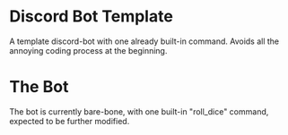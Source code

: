 # Discord Bot Template
A template discord-bot with one already built-in command. Avoids all the annoying coding process at the beginning.

# The Bot
The bot is currently bare-bone, with one built-in "roll_dice" command, expected to be further modified.

